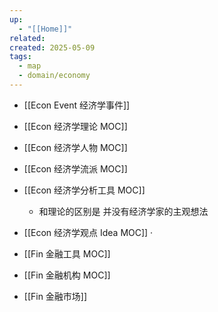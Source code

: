 ```yaml
---
up:
  - "[[Home]]"
related: 
created: 2025-05-09
tags:
  - map
  - domain/economy
---
```

- [[Econ Event 经济学事件]]
- [[Econ 经济学理论 MOC]]
- [[Econ 经济学人物 MOC]]
- [[Econ 经济学流派 MOC]]

- [[Econ 经济学分析工具 MOC]]
	- 和理论的区别是 并没有经济学家的主观想法

- [[Econ 经济学观点 Idea MOC]]
·
- [[Fin 金融工具 MOC]]
- [[Fin 金融机构 MOC]]
- [[Fin 金融市场]]
